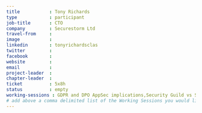 ```yaml
---
title           : Tony Richards
type            : participant
job-title       : CTO
company         : Securestorm Ltd
travel-from     :
image           :
linkedin        : tonyrichardsclas
twitter         :
facebook        :
website         :
email           :
project-leader  :
chapter-leader  :
ticket          : 5x8h
status          : empty
working-sessions : GDPR and DPO AppSec implications,Security Guild vs Security Champions,Mobilising Business Lines for Security,Define Agile Security Practices,Agile Practices for Security Teams,Integrating Security into a Portfolio Kanban,Security Champions,AppSec Job Fair,CISO Round table,Threat and Vulnerability Management Playbook,Threat Modeling Scaling and Security Champions,Securing Legacy Applications,DevSecOps vs SecDevOps,Integrating Security into a Sales Channel,Integrating Security into an Spotify Model,AppSec for CISOs,Closing party,Women in Cyber,Scaling Static Analysis Reviews and Deployments,AWS Lambda Security,Best practices in using SAST, DAST, IAST and RASP Tools,Netflix Security Automation 
# add above a comma delimited list of the Working Sessions you would like to attend (use the session's title)
---
```


<!-- put more details about participant here -->
